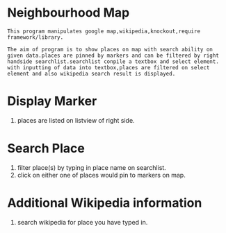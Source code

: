 Neighbourhood Map
=========================================
    This program manipulates google map,wikipedia,knockout,require framework/library.

    The aim of program is to show places on map with search ability on given data.places are pinned by markers and can be filtered by right handside searchlist.searchlist conpile a textbox and select element. with inputting of data into textbox,places are filtered on select element and also wikipedia search result is displayed.


Display Marker
=========================================
1. places are listed on listview of right side.



Search Place
=========================================
1. filter place(s) by typing in place name on searchlist.
2. click on either one of places would pin to markers on map.



Additional Wikipedia information
=========================================
1. search wikipedia for place you have typed in.